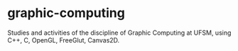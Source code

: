 # graphic-computing
Studies and activities of the discipline of Graphic Computing at UFSM, using C++, C, OpenGL, FreeGlut, Canvas2D.
